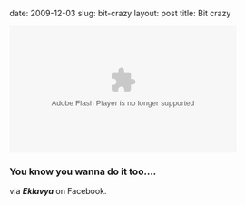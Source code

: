 date: 2009-12-03
slug: bit-crazy
layout: post
title: Bit crazy


<object width="400" height="224">&#13;

 <param name="allowfullscreen" value="true" /><param name="allowscriptaccess" value="always" /><param name="movie" value="http://www.facebook.com/v/131401712924" /><embed src="http://www.facebook.com/v/131401712924" type="application/x-shockwave-flash" allowscriptaccess="always" allowfullscreen="true" width="400" height="224"></embed></object> <h3 class="GenericStory_Message">You know you wanna do it too&#8230;.</h3>

<p>via <b><i>Eklavya</i></b> on Facebook.</p>
